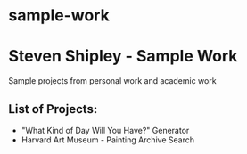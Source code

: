 # sample-work
<h1>Steven Shipley - Sample Work</h1>
<p>Sample projects from personal work and academic work</p>
<h2>List of Projects:</h2>
<ul>
  <li>"What Kind of Day Will You Have?" Generator</li>
  <li>Harvard Art Museum - Painting Archive Search</li>
</ul>
